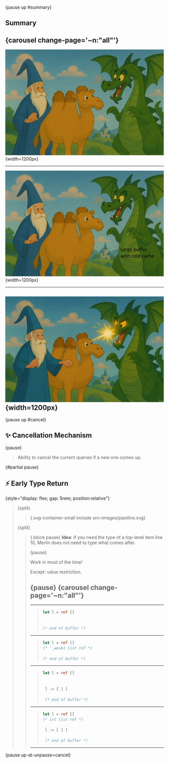 {pause up #summary}
## Summary


{carousel change-page='~n:"all"'}
----
![Merlin's story](images/im3.png){width=1200px}

---
![Merlin's story](images/im3-name.png){width=1200px}

---
![Merlin's story](images/im4.png){width=1200px}
----


{pause up #cancel}
## ✨ Cancellation Mechanism 

<!-- {pause unreveal #cancel_text} -->
{pause}
> Ability to cancel the current queries if a new one comes up.
> 


{#partial pause}
## ⚡️ Early Type Return

<!-- {reveal="cancel_text"} -->

{style="display: flex; gap: 5rem; position:relative"}
> {split}
> > 
> > {.svg-container-small include src=images/pipeline.svg} 
>
> {split}
> > {.block pause}
> > **Idea**: if you need the type of a top-level item line 10, Merlin does not need to type what comes after.
> >
> > {pause}
> >
> > Work in  most of the time! 
> >
> > Except: value restriction.
> >
> > {pause}
> > {carousel change-page='~n:"all"'}
> > ----
> > 
> > ---
> > 
> > >```ocaml
> > > let l = ref [] 
> > >
> > >
> > > (* end of buffer *)
> > >```
> > 
> > ---
> > 
> > >```ocaml
> > > let l = ref [] 
> > > (* '_weak1 list ref *)
> > >
> > > (* end of buffer *)
> > >```
> > 
> > ---
> > 
> > >```ocaml
> > > let l = ref [] 
> > > 
> > > 
> > >  l := [ 1 ] 
> > >
> > >  (* end of buffer *)
> > > ```
> > 
> > ---
> > 
> > >```ocaml
> > > let l = ref [] 
> > > (* int list ref *)
> > > 
> > >  l := [ 1 ]
> > >
> > >  (* end of buffer *)
> > > ```
> > 
> > ----


{pause up-at-unpause=cancel}


<style>
.svg-container-small svg {
  width: 120%;
  height: auto;
}
</style>